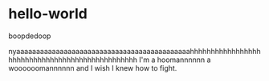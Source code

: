 # hello-world
boopdedoop

nyaaaaaaaaaaaaaaaaaaaaaaaaaaaaaaaaaaaaaaaaaaaahhhhhhhhhhhhhhhhhhhhhhhhhhhhhhhhhhhhhhhhhhhhhhhh
I'm a hoomannnnnn
a woooooomannnnnn
and I wish I knew how to fight.
